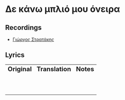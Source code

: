 # Δε κάνω μπλιό μου όνειρα

## Recordings

- [Γιώργος Στρατάκης](https://www.youtube.com/watch?v=F7Xi1R118vI)

## Lyrics

<table border="0">
  <tr>
    <td><b style="font-size:20px">Original</b></td>
    <td><b style="font-size:20px">Translation</b></td>
    <td><b style="font-size:20px">Notes</b></td>
  </tr>
  <tr>
    <td></td>
    <td></td>
    <td></td>
  </tr>
  <tr>  
    <td></td>
    <td></td>
    <td></td>
  </tr>
  <tr>  
    <td></td>
    <td></td>
    <td></td>
  </tr>
  <tr>  
    <td></td>
    <td></td>
    <td></td>
  </tr>
  <tr>  
    <td></td>
    <td></td>
    <td></td>
  </tr>
  <tr>  
    <td></td>
    <td></td>
    <td></td>
  </tr>
  <tr>  
    <td></td>
    <td></td>
    <td></td>
  </tr>
  <tr>  
    <td></td>
    <td></td>
    <td></td>
  </tr>
  <tr>  
    <td></td>
    <td></td>
    <td></td>
  </tr>
  <tr>  
    <td></td>
    <td></td>
    <td></td>
  </tr>
  <tr>  
    <td></td>
    <td></td>
    <td></td>
  </tr>
</table>
